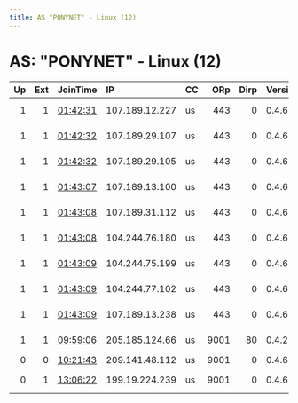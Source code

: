 ```yaml
---
title: AS "PONYNET" - Linux (12)
---
```


# AS: "PONYNET" - Linux (12)

|   Up |   Ext | JoinTime                                                                                              | IP             | CC   |   ORp |   Dirp | Version   | Contact                  | Nickname        |   eFamMembers |
|-----:|------:|:------------------------------------------------------------------------------------------------------|:---------------|:-----|------:|-------:|:----------|:-------------------------|:----------------|--------------:|
|    1 |     1 | [01:42:31](https://nusenu.github.io/OrNetStats/w/relay/964D28D023A56597529B0B0B4C8A1CC65AEBA54A.html) | 107.189.12.227 | us   |   443 |      0 | 0.4.6.8   | email:suporte medvideos. | MMDVExitRelay64 |            71 |
|    1 |     1 | [01:42:32](https://nusenu.github.io/OrNetStats/w/relay/8F55F3BA5BE6AC9E7139AD0AA0CF0BF600955751.html) | 107.189.29.107 | us   |   443 |      0 | 0.4.6.8   | email:suporte medvideos. | MMDVExitRelay62 |            71 |
|    1 |     1 | [01:42:32](https://nusenu.github.io/OrNetStats/w/relay/BFC5E9EE495316B84792835E7CE1741FFB9650FC.html) | 107.189.29.105 | us   |   443 |      0 | 0.4.6.8   | email:suporte medvideos. | MMDVExitRelay63 |            71 |
|    1 |     1 | [01:43:07](https://nusenu.github.io/OrNetStats/w/relay/A8A380DEAD8F53B5D0F8B780AC87A52A7AB23A6C.html) | 107.189.13.100 | us   |   443 |      0 | 0.4.6.8   | email:suporte medvideos. | MMDVExitRelay67 |            71 |
|    1 |     1 | [01:43:08](https://nusenu.github.io/OrNetStats/w/relay/5DF3D7D0C6A1BE190490EE9C9C5B63289D57DD21.html) | 107.189.31.112 | us   |   443 |      0 | 0.4.6.8   | email:suporte medvideos. | MMDVExitRelay65 |            71 |
|    1 |     1 | [01:43:08](https://nusenu.github.io/OrNetStats/w/relay/F76819A7F3981F1B47B85C8ED9990BACECF2A19B.html) | 104.244.76.180 | us   |   443 |      0 | 0.4.6.8   | email:suporte medvideos. | MMDVExitRelay66 |            71 |
|    1 |     1 | [01:43:09](https://nusenu.github.io/OrNetStats/w/relay/024D30C10A43F0023222FB69874AD341CEAD9F08.html) | 104.244.75.199 | us   |   443 |      0 | 0.4.6.8   | email:suporte medvideos. | MMDVExitRelay69 |            71 |
|    1 |     1 | [01:43:09](https://nusenu.github.io/OrNetStats/w/relay/2E2CAE6EA2830C5F973E4375B2E0FD970D1284F3.html) | 104.244.77.102 | us   |   443 |      0 | 0.4.6.8   | email:suporte medvideos. | MMDVExitRelay68 |            71 |
|    1 |     1 | [01:43:09](https://nusenu.github.io/OrNetStats/w/relay/A4922CB8BC1ACA244D28827B4739477EEA4DC5DC.html) | 107.189.13.238 | us   |   443 |      0 | 0.4.6.8   | email:suporte medvideos. | MMDVExitRelay70 |            71 |
|    1 |     1 | [09:59:06](https://nusenu.github.io/OrNetStats/w/relay/685DA561E14D9E91FF964BF9032C94DDA20DE7C2.html) | 205.185.124.66 | us   |  9001 |     80 | 0.4.2.7   | no-mail at gmail dot com | ProxyDB2        |             1 |
|    0 |     0 | [10:21:43](https://nusenu.github.io/OrNetStats/w/relay/B120786914A414F523C158623433D2693FFB2960.html) | 209.141.48.112 | us   |  9001 |      0 | 0.4.6.8   | 5WbX6r@gmail.com         | 5WbX6r          |             1 |
|    0 |     1 | [13:06:22](https://nusenu.github.io/OrNetStats/w/relay/35014686C64C6BA3D9B7B44CC10875E2AE9788B0.html) | 199.19.224.239 | us   |  9001 |      0 | 0.4.6.8   | torabuse at mytorservers | platinumoyster  |             1 |
